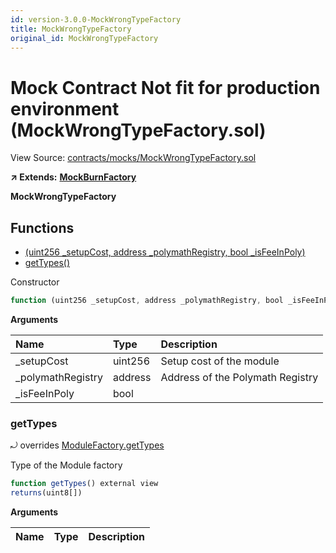```yaml
---
id: version-3.0.0-MockWrongTypeFactory
title: MockWrongTypeFactory
original_id: MockWrongTypeFactory
---
```


# Mock Contract Not fit for production environment \(MockWrongTypeFactory.sol\)

View Source: [contracts/mocks/MockWrongTypeFactory.sol](https://github.com/PolymathNetwork/polymath-core/tree/096ba240a927c98e1f1a182d2efee7c4c4c1dfc5/contracts/mocks/MockWrongTypeFactory.sol)

**↗ Extends:** [**MockBurnFactory**](https://github.com/PolymathNetwork/polymath-core/tree/096ba240a927c98e1f1a182d2efee7c4c4c1dfc5/docs/api/MockBurnFactory.md)

**MockWrongTypeFactory**

## Functions

* [\(uint256 \_setupCost, address \_polymathRegistry, bool \_isFeeInPoly\)](mockwrongtypefactory.md)
* [getTypes\(\)](mockwrongtypefactory.md#gettypes)

Constructor

```javascript
function (uint256 _setupCost, address _polymathRegistry, bool _isFeeInPoly) public nonpayable MockBurnFactory
```

**Arguments**

| Name | Type | Description |
| :--- | :--- | :--- |
| \_setupCost | uint256 | Setup cost of the module |
| \_polymathRegistry | address | Address of the Polymath Registry |
| \_isFeeInPoly | bool |  |

### getTypes

⤾ overrides [ModuleFactory.getTypes](https://github.com/PolymathNetwork/polymath-core/tree/096ba240a927c98e1f1a182d2efee7c4c4c1dfc5/docs/api/ModuleFactory.md#gettypes)

Type of the Module factory

```javascript
function getTypes() external view
returns(uint8[])
```

**Arguments**

| Name | Type | Description |
| :--- | :--- | :--- |


